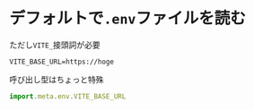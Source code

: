 # デフォルトで`.env`ファイルを読む
ただし`VITE_`接頭詞が必要
```.env
VITE_BASE_URL=https://hoge
```
呼び出し型はちょっと特殊
```js
import.meta.env.VITE_BASE_URL
```